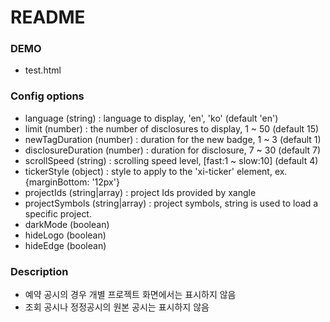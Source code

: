# README #

### DEMO
  * test.html

### Config options 
  * language (string) : language to display, 'en', 'ko' (default 'en')  
  * limit (number) : the number of disclosures to display, 1 ~ 50 (default 15)
  * newTagDuration (number) : duration for the new badge, 1 ~ 3 (default 1)
  * disclosureDuration (number) : duration for disclosure, 7 ~ 30 (default 7)
  * scrollSpeed (string) : scrolling speed level, [fast:1 ~ slow:10] (default 4)
  * tickerStyle (object) : style to apply to the 'xi-ticker' element, ex. {marginBottom: '12px'}
  * projectIds (string|array) : project Ids provided by xangle
  * projectSymbols (string|array) : project symbols, string is used to load a specific project.
  * darkMode (boolean)
  * hideLogo (boolean)
  * hideEdge (boolean)

### Description  
  * 예약 공시의 경우 개별 프로젝트 화면에서는 표시하지 않음
  * 조회 공시나 정정공시의 원본 공시는 표시하지 않음
    
